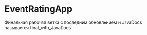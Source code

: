 # EventRatingApp
Финальная рабочая ветка с последним обновлением и JavaDocs называется final_with_JavaDocs
